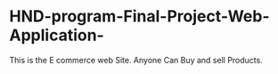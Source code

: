 # HND-program-Final-Project-Web-Application-
This is the E commerce web Site. Anyone Can Buy and sell Products.
